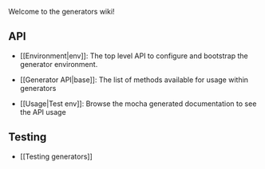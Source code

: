 Welcome to the generators wiki!

## API

- [[Environment|env]]: The top level API to configure and bootstrap the
  generator environment.

- [[Generator API|base]]: The list of methods available for usage within
  generators

- [[Usage|Test env]]: Browse the mocha generated documentation to see
  the API usage

## Testing

- [[Testing generators]]

